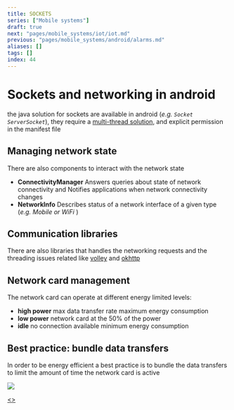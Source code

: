 ```yaml
---
title: SOCKETS
series: ["Mobile systems"]
draft: true
next: "pages/mobile_systems/iot/iot.md"
previous: "pages/mobile_systems/android/alarms.md"
aliases: []
tags: []
index: 44
---
```


# Sockets and networking in android

the java solution for sockets are available in android (*e.g. `Socket` `ServerSocket`*), they require a [multi-thread solution](pages/mobile_systems/android/asynchronous_techniques.md), and explicit permission in the manifest file

## Managing network state

There are also components to interact with the network state

- **ConnectivityManager** Answers queries about state of network connectivity and Notifies applications when network connectivity changes
- **NetworkInfo** Describes status of a network interface of a given type (*e.g. Mobile or WiFi* )

## Communication libraries

There are also libraries that handles the networking requests and the threading issues related like [volley](https://google.github.io/volley/) and [okhttp](https://square.github.io/okhttp/)

## Network card management

The network card can operate at different energy limited levels:

- **high power** max data transfer rate maximum energy consumption
- **low power** network card at the 50% of the power
- **idle** no connection available minimum energy consumption

## Best practice: bundle data transfers

In order to be energy efficient a best practice is to bundle the data transfers to limit the amount of time the network card is active

![](assets/mobile_systems/Pasted%20image%2020240618124220.png)

[<](pages/mobile_systems/android/alarms.md)[>](pages/mobile_systems/iot/iot.md)
